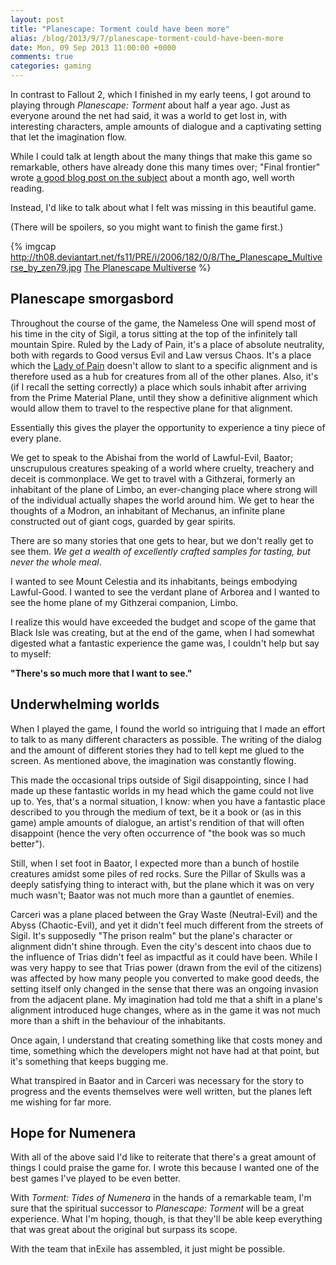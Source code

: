 ```yaml
---
layout: post
title: "Planescape: Torment could have been more"
alias: /blog/2013/9/7/planescape-torment-could-have-been-more
date: Mon, 09 Sep 2013 11:00:00 +0000
comments: true
categories: gaming
---
```

In contrast to Fallout 2, which I finished in my early teens, I got around to
playing through *Planescape: Torment* about half a year ago. Just as everyone
around the net had said, it was a world to get lost in, with interesting
characters, ample amounts of dialogue and a captivating setting that let the
imagination flow.

While I could talk at length about the many things that make this game so
remarkable, others have already done this many times over; "Final frontier"
wrote [a good blog post on the subject](
https://medium.com/final-frontier/35ffb4e847cc) about a month ago, well worth
reading.

Instead, I'd like to talk about what I felt was missing in this beautiful game.

<!--more-->

(There will be spoilers, so you might want to finish the game first.)

{% imgcap http://th08.deviantart.net/fs11/PRE/i/2006/182/0/8/The_Planescape_Multiverse_by_zen79.jpg [The Planescape Multiverse](http://zen79.deviantart.com/art/The-Planescape-Multiverse-35619350) %}

## Planescape smorgasbord

Throughout the course of the game, the Nameless One will spend most of his time
in the city of Sigil, a torus sitting at the top of the infinitely tall
mountain Spire. Ruled by the Lady of Pain, it's a place of absolute neutrality,
both with regards to Good versus Evil and Law versus Chaos. It's a place which
the [Lady of Pain](http://en.wikipedia.org/wiki/Lady_of_Pain) doesn't allow to
slant to a specific alignment and is therefore used as a hub for creatures from
all of the other planes. Also, it's (if I recall the setting correctly) a place
which souls inhabit after arriving from the Prime Material Plane, until they
show a definitive alignment which would allow them to travel to the respective
plane for that alignment.

Essentially this gives the player the opportunity to experience a tiny piece of
every plane.

We get to speak to the Abishai from the world of Lawful-Evil, Baator;
unscrupulous creatures speaking of a world where cruelty, treachery and deceit
is commonplace. We get to travel with a Githzerai, formerly an inhabitant of
the plane of Limbo, an ever-changing place where strong will of the individual
actually shapes the world around him. We get to hear the thoughts of a Modron,
an inhabitant of Mechanus, an infinite plane constructed out of giant cogs,
guarded by gear spirits.

There are so many stories that one gets to hear, but we don't really get to see
them. *We get a wealth of excellently crafted samples for tasting, but never the
whole meal*.

I wanted to see Mount Celestia and its inhabitants, beings embodying
Lawful-Good. I wanted to see the verdant plane of Arborea and I wanted to see
the home plane of my Githzerai companion, Limbo.

I realize this would have exceeded the budget and scope of the game that Black
Isle was creating, but at the end of the game, when I had somewhat digested
what a fantastic experience the game was, I couldn't help but say to myself:

**"There's so much more that I want to see."**

## Underwhelming worlds

When I played the game, I found the world so intriguing that I made an effort
to talk to as many different characters as possible. The writing of the dialog
and the amount of different stories they had to tell kept me glued to the
screen. As mentioned above, the imagination was constantly flowing.

This made the occasional trips outside of Sigil disappointing, since I had made
up these fantastic worlds in my head which the game could not live up to. Yes,
that's a normal situation, I know: when you have a fantastic place described to
you through the medium of text, be it a book or (as in this game) ample amounts
of dialogue, an artist's rendition of that will often disappoint (hence the
very often occurrence of "the book was so much better").

Still, when I set foot in Baator, I expected more than a bunch of hostile
creatures amidst some piles of red rocks. Sure the Pillar of Skulls was
a deeply satisfying thing to interact with, but the plane which it was on very
much wasn't; Baator was not much more than a gauntlet of enemies.

Carceri was a plane placed between the Gray Waste (Neutral-Evil) and the Abyss
(Chaotic-Evil), and yet it didn't feel much different from the streets of
Sigil. It's supposedly "The prison realm" but the plane's character or
alignment didn't shine through. Even the city's descent into chaos due to the
influence of Trias didn't feel as impactful as it could have been. While I was
very happy to see that Trias power (drawn from the evil of the citizens) was
affected by how many people you converted to make good deeds, the setting
itself only changed in the sense that there was an ongoing invasion from the
adjacent plane. My imagination had told me that a shift in a plane's alignment
introduced huge changes, where as in the game it was not much more than a shift
in the behaviour of the inhabitants.

Once again, I understand that creating something like that costs money and
time, something which the developers might not have had at that point, but it's
something that keeps bugging me.

What transpired in Baator and in Carceri was necessary for the story to
progress and the events themselves were well written, but the planes left me
wishing for far more.

## Hope for Numenera

With all of the above said I'd like to reiterate that there's a great amount of
things I could praise the game for. I wrote this because I wanted one of the
best games I've played to be even better.

With *Torment: Tides of Numenera* in the hands of a remarkable team, I'm sure
that the spiritual successor to *Planescape: Torment* will be a great
experience. What I'm hoping, though, is that they'll be able keep everything
that was great about the original but surpass its scope.

With the team that inExile has assembled, it just might be possible.
